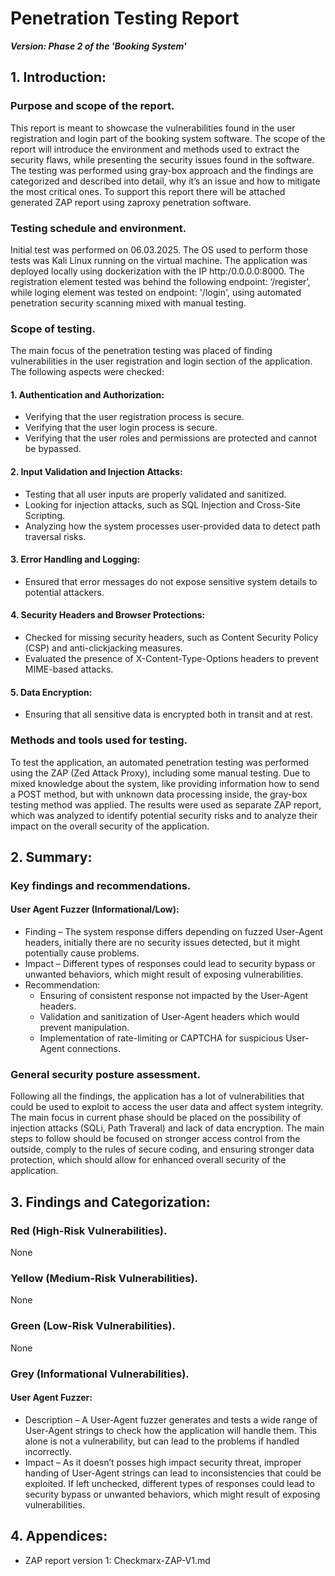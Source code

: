 # Penetration Testing Report

***Version: Phase 2 of the 'Booking System'***

## 1. Introduction:

### Purpose and scope of the report.

This report is meant to showcase the vulnerabilities found in the user registration and login part of the booking system software.  The scope of the report will introduce the environment and methods used to extract the security flaws, while presenting the security issues found in the software. The testing was performed using gray-box approach and the findings are categorized and described into detail, why it’s an issue and how to mitigate the most critical ones. To support this report there will be attached generated ZAP report using zaproxy penetration software. 

### Testing schedule and environment.

Initial test was performed on 06.03.2025. The OS used to perform those tests was Kali Linux running on the virtual machine. The application was deployed locally using dockerization with the IP http:/0.0.0.0:8000. The registration element tested was behind the following endpoint: ‘/register’, while loging element was tested on endpoint: '/login', using automated penetration security scanning mixed with manual testing.


### Scope of testing.

The main focus of the penetration testing was placed of finding vulnerabilities in the user registration and login section of the application. The following aspects were checked:

#### 1. Authentication and Authorization:

-	Verifying that the user registration process is secure.
-   Verifying that the user login process is secure.
-	Verifying that the user roles and permissions are protected and cannot be bypassed.

#### 2. Input Validation and Injection Attacks:

-	Testing that all user inputs are properly validated and sanitized.
-	Looking for injection attacks, such as SQL Injection and Cross-Site Scripting.
-	Analyzing how the system processes user-provided data to detect path traversal risks.

#### 3. Error Handling and Logging:

-	Ensured that error messages do not expose sensitive system details to potential attackers.

#### 4. Security Headers and Browser Protections:

-	Checked for missing security headers, such as Content Security Policy (CSP) and anti-clickjacking measures.
-	Evaluated the presence of X-Content-Type-Options headers to prevent MIME-based attacks.

#### 5. Data Encryption:

-	Ensuring that all sensitive data is encrypted both in transit and at rest.

### Methods and tools used for testing.

To test the application, an automated penetration testing was performed using the ZAP (Zed Attack Proxy), including some manual testing. Due to mixed knowledge about the system, like providing information how to send a POST method, but with unknown data processing inside, the gray-box testing method was applied. The results were used as separate ZAP report, which was analyzed to identify potential security risks and to analyze their impact on the overall security of the application.

## 2. Summary:

### Key findings and recommendations.

#### User Agent Fuzzer (Informational/Low):

-	Finding – The system response differs depending on fuzzed User-Agent headers, initially there are no security issues detected, but it might potentially cause problems.
-	Impact – Different types of responses could lead to security bypass or unwanted behaviors, which might result of exposing vulnerabilities.
-	Recommendation:
    -	Ensuring of consistent response not impacted by the User-Agent headers.
    -	Validation and sanitization of User-Agent headers which would prevent manipulation.
    -	Implementation of rate-limiting or CAPTCHA	 for suspicious User-Agent connections.



### General security posture assessment.

Following all the findings, the application has a lot of vulnerabilities that could be used to exploit to access the user data and affect system integrity. The main focus in current phase should be placed on the possibility of injection attacks (SQLi, Path Traveral) and lack of data encryption. The main steps to follow should be focused on stronger access control from the outside, comply to the rules of secure coding, and ensuring stronger data protection, which should allow for enhanced overall security of the application.

## 3. Findings and Categorization:

### Red (High-Risk Vulnerabilities).

None

### Yellow (Medium-Risk Vulnerabilities).

None

### Green (Low-Risk Vulnerabilities).

None

### Grey (Informational Vulnerabilities).

#### User Agent Fuzzer:

-	Description – A User-Agent fuzzer generates and tests a wide range of User-Agent strings to check how the application will handle them. This alone is not a vulnerability, but can lead to the problems if handled incorrectly.
-	Impact – As it doesn’t posses high impact security threat, improper handing of User-Agent strings can lead to inconsistencies that could be exploited. If left unchecked, different types of responses could lead to security bypass or unwanted behaviors, which might result of exposing vulnerabilities.


## 4. Appendices:

- ZAP report version 1: Checkmarx-ZAP-V1.md
